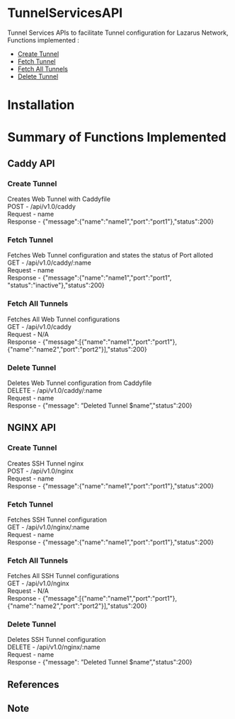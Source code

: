 # TunnelServicesAPI
Tunnel Services APIs to facilitate Tunnel configuration for Lazarus Network, Functions implemented :
* [Create Tunnel](#create-tunnel)
* [Fetch Tunnel](#fetch-tunnel) 
* [Fetch All Tunnels](#fetch-all-tunnels)
* [Delete Tunnel](#delete-tunnel)

# Installation

# Summary of Functions Implemented

## Caddy API

### Create Tunnel
Creates Web Tunnel with Caddyfile <br>
POST - /api/v1.0/caddy <br>
Request - name <br>
Response - {"message":{"name":"name1","port":"port1"},"status":200} <br>

### Fetch Tunnel
Fetches Web Tunnel configuration and states the status of Port alloted<br>
GET - /api/v1.0/caddy/:name <br>
Request - name <br>
Response - {"message":{"name":"name1","port":"port1", "status":"inactive"},"status":200} <br>

### Fetch All Tunnels
Fetches All Web Tunnel configurations <br>
GET - /api/v1.0/caddy <br>
Request - N/A <br>
Response - {"message":[{"name":"name1","port":"port1"}, {"name":"name2","port":"port2"}],"status":200} <br>

### Delete Tunnel
Deletes Web Tunnel configuration from Caddyfile <br>
DELETE - /api/v1.0/caddy/:name <br>
Request - name <br>
Response - {"message": ”Deleted Tunnel $name”,"status":200} <br>

## NGINX API

### Create Tunnel
Creates SSH Tunnel nginx <br>
POST - /api/v1.0/nginx <br>
Request - name <br>
Response - {"message":{"name":"name1","port":"port1"},"status":200} <br>

### Fetch Tunnel
Fetches SSH Tunnel configuration <br>
GET - /api/v1.0/nginx/:name <br>
Request - name <br>
Response - {"message":{"name":"name1","port":"port1"},"status":200} <br>

### Fetch All Tunnels
Fetches All SSH Tunnel configurations <br>
GET - /api/v1.0/nginx <br>
Request - N/A <br>
Response - {"message":[{"name":"name1","port":"port1"}, {"name":"name2","port":"port2"}],"status":200} <br>

### Delete Tunnel
Deletes SSH Tunnel configuration <br>
DELETE - /api/v1.0/nginx/:name <br>
Request - name <br>
Response - {"message": ”Deleted Tunnel $name”,"status":200} <br>

## References

## Note